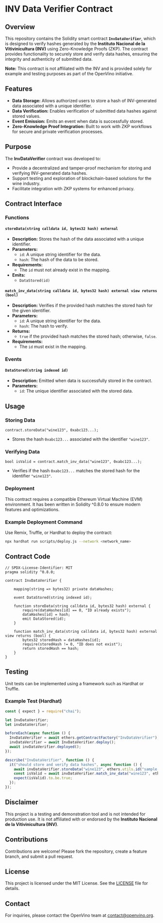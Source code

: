 # INV Data Verifier Contract

## Overview
This repository contains the Solidity smart contract **`InvDataVerifier`**, which is designed to verify hashes generated by the **Instituto Nacional de la Vitivinicultura (INV)** using Zero-Knowledge Proofs (ZKP). The contract provides functionality to securely store and verify data hashes, ensuring the integrity and authenticity of submitted data.

**Note:** This contract is not affiliated with the INV and is provided solely for example and testing purposes as part of the OpenVino initiative.

## Features
- **Data Storage:** Allows authorized users to store a hash of INV-generated data associated with a unique identifier.
- **Data Verification:** Enables verification of submitted data hashes against stored values.
- **Event Emission:** Emits an event when data is successfully stored.
- **Zero-Knowledge Proof Integration:** Built to work with ZKP workflows for secure and private verification processes.

## Purpose
The **InvDataVerifier** contract was developed to:
- Provide a decentralized and tamper-proof mechanism for storing and verifying INV-generated data hashes.
- Support testing and exploration of blockchain-based solutions for the wine industry.
- Facilitate integration with ZKP systems for enhanced privacy.

## Contract Interface

### **Functions**

#### `storeData(string calldata id, bytes32 hash) external`
- **Description:** Stores the hash of the data associated with a unique identifier.
- **Parameters:**
  - `id`: A unique string identifier for the data.
  - `hash`: The hash of the data to be stored.
- **Requirements:**
  - The `id` must not already exist in the mapping.
- **Emits:**
  - `DataStored(id)`

#### `match_inv_data(string calldata id, bytes32 hash) external view returns (bool)`
- **Description:** Verifies if the provided hash matches the stored hash for the given identifier.
- **Parameters:**
  - `id`: A unique string identifier for the data.
  - `hash`: The hash to verify.
- **Returns:**
  - `true` if the provided hash matches the stored hash; otherwise, `false`.
- **Requirements:**
  - The `id` must exist in the mapping.

### **Events**

#### `DataStored(string indexed id)`
- **Description:** Emitted when data is successfully stored in the contract.
- **Parameters:**
  - `id`: The unique identifier associated with the stored data.

## Usage

### Storing Data
```solidity
contract.storeData("wine123", 0xabc123...);
```
- Stores the hash `0xabc123...` associated with the identifier `"wine123"`.

### Verifying Data
```solidity
bool isValid = contract.match_inv_data("wine123", 0xabc123...);
```
- Verifies if the hash `0xabc123...` matches the stored hash for the identifier `"wine123"`.

### Deployment
This contract requires a compatible Ethereum Virtual Machine (EVM) environment. It has been written in Solidity ^0.8.0 to ensure modern features and optimizations.

### Example Deployment Command
Use Remix, Truffle, or Hardhat to deploy the contract:

```bash
npx hardhat run scripts/deploy.js --network <network_name>
```

## Contract Code
```solidity
// SPDX-License-Identifier: MIT
pragma solidity ^0.8.0;

contract InvDataVerifier {
   
    mapping(string => bytes32) private dataHashes;

    event DataStored(string indexed id);

    function storeData(string calldata id, bytes32 hash) external {
        require(dataHashes[id] == 0, "ID already exists");
        dataHashes[id] = hash;
        emit DataStored(id);
    }

    function match_inv_data(string calldata id, bytes32 hash) external view returns (bool) {
        bytes32 storedHash = dataHashes[id];
        require(storedHash != 0, "ID does not exist");
        return storedHash == hash;
    }
}
```

## Testing
Unit tests can be implemented using a framework such as Hardhat or Truffle.

### Example Test (Hardhat)
```javascript
const { expect } = require("chai");

let InvDataVerifier;
let invDataVerifier;

beforeEach(async function () {
  InvDataVerifier = await ethers.getContractFactory("InvDataVerifier");
  invDataVerifier = await InvDataVerifier.deploy();
  await invDataVerifier.deployed();
});

describe("InvDataVerifier", function () {
  it("should store and verify data hashes", async function () {
    await invDataVerifier.storeData("wine123", ethers.utils.id("sample_hash"));
    const isValid = await invDataVerifier.match_inv_data("wine123", ethers.utils.id("sample_hash"));
    expect(isValid).to.be.true;
  });
});
```

## Disclaimer
This project is a testing and demonstration tool and is not intended for production use. It is not affiliated with or endorsed by the **Instituto Nacional de la Vitivinicultura (INV)**.

## Contributions
Contributions are welcome! Please fork the repository, create a feature branch, and submit a pull request.

## License
This project is licensed under the MIT License. See the [LICENSE](LICENSE) file for details.

## Contact
For inquiries, please contact the OpenVino team at [contact@openvino.org](mailto:contact@openvino.org).

